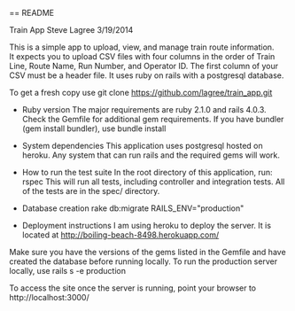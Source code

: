 == README

Train App
Steve Lagree
3/19/2014

This is a simple app to upload, view, and manage train route information.  
It expects you to upload CSV files with four columns in the order of Train Line, Route Name, Run Number, and Operator ID.  The first column of your CSV must be a header file.
It uses ruby on rails with a postgresql database.  

To get a fresh copy use
git clone https://github.com/lagree/train_app.git


* Ruby version
The major requirements are ruby 2.1.0 and rails 4.0.3.  Check the Gemfile for additional gem requirements.
If you have bundler (gem install bundler), use
	bundle install

* System dependencies
This application uses postgresql hosted on heroku.  Any system that can run rails and the required gems will work.

* How to run the test suite
In the root directory of this application, run:
rspec
This will run all tests, including controller and integration tests.
All of the tests are in the spec/ directory.

* Database creation
	rake db:migrate RAILS_ENV="production" 

* Deployment instructions
I am using heroku to deploy the server. It is located at
http://boiling-beach-8498.herokuapp.com/

Make sure you have the versions of the gems listed in the Gemfile and have created the database before running locally. 
To run the production server locally, use
	rails s -e production

To access the site once the server is running, point your browser to
http://localhost:3000/
